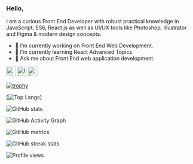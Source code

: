 ### Hello,
I am a curious Front End Developer with robust practical knowledge in JavaScript, ES6, React.js as well as UI/UX tools like Photoshop, Illustrator and Figma & modern design concepts.</br>

- 🔭 I’m currently working on Front End Web Development.  
- 🌱 I’m currently learning React Advanced Topics. 
- 💬 Ask me about Front End web application development. 

[<img src='https://cdn.jsdelivr.net/npm/simple-icons@3.0.1/icons/github.svg' alt='github' height='25'>](https://github.com/Apurb0)  [<img src='https://cdn.jsdelivr.net/npm/simple-icons@3.0.1/icons/linkedin.svg' alt='linkedin' height='25'>](https://www.linkedin.com/in/apurbo-sarkar-1ba07a1a0/)  [<img src='https://cdn.jsdelivr.net/npm/simple-icons@3.0.1/icons/facebook.svg' alt='facebook' height='25'>](https://www.facebook.com/apurbo.sarkar)  

[![trophy](https://github-profile-trophy.vercel.app/?username=Apurb0)](https://github.com/ryo-ma/github-profile-trophy)

[![Top Langs](https://github-readme-stats.vercel.app/api/top-langs/?username=Apurb0)]

![GitHub stats](https://github-readme-stats.vercel.app/api?username=Apurb0&show_icons=true&count_private=true)  

![GitHub Activity Graph](https://activity-graph.herokuapp.com/graph?username=Apurb0)  

![GitHub metrics](https://metrics.lecoq.io/Apurb0)  

![GitHub streak stats](https://github-readme-streak-stats.herokuapp.com/?user=Apurb0)  

![Profile views](https://gpvc.arturio.dev/Apurb0)
